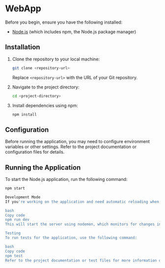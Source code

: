 # WebApp

Before you begin, ensure you have the following installed:

- [Node.js](https://nodejs.org/) (which includes npm, the Node.js package manager)

## Installation

1. Clone the repository to your local machine:

    ```bash
    git clone <repository-url>
    ```

    Replace `<repository-url>` with the URL of your Git repository.

2. Navigate to the project directory:

    ```bash
    cd <project-directory>
    ```

3. Install dependencies using npm:

    ```bash
    npm install
    ```

## Configuration

Before running the application, you may need to configure environment variables or other settings. Refer to the project documentation or configuration files for details.

## Running the Application

To start the Node.js application, run the following command:

```bash
npm start

Development Mode
If you're working on the application and need automatic reloading when files change, you can run the application in development mode:

bash
Copy code
npm run dev
This will start the server using nodemon, which monitors for changes in your source files and automatically restarts the server.

Testing
To run tests for the application, use the following command:

bash
Copy code
npm test
Refer to the project documentation or test files for more information on available tests and testing frameworks used.